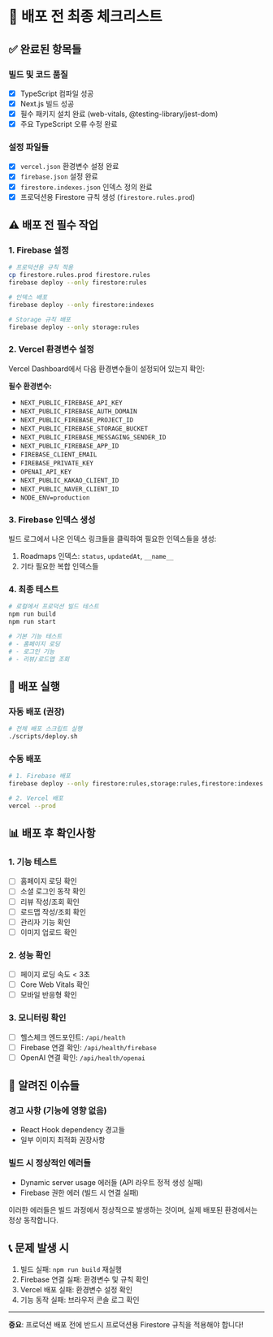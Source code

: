 # 🚀 배포 전 최종 체크리스트

## ✅ 완료된 항목들

### 빌드 및 코드 품질
- [x] TypeScript 컴파일 성공
- [x] Next.js 빌드 성공
- [x] 필수 패키지 설치 완료 (web-vitals, @testing-library/jest-dom)
- [x] 주요 TypeScript 오류 수정 완료

### 설정 파일들
- [x] `vercel.json` 환경변수 설정 완료
- [x] `firebase.json` 설정 완료
- [x] `firestore.indexes.json` 인덱스 정의 완료
- [x] 프로덕션용 Firestore 규칙 생성 (`firestore.rules.prod`)

## ⚠️ 배포 전 필수 작업

### 1. Firebase 설정
```bash
# 프로덕션용 규칙 적용
cp firestore.rules.prod firestore.rules
firebase deploy --only firestore:rules

# 인덱스 배포
firebase deploy --only firestore:indexes

# Storage 규칙 배포
firebase deploy --only storage:rules
```

### 2. Vercel 환경변수 설정
Vercel Dashboard에서 다음 환경변수들이 설정되어 있는지 확인:

**필수 환경변수:**
- `NEXT_PUBLIC_FIREBASE_API_KEY`
- `NEXT_PUBLIC_FIREBASE_AUTH_DOMAIN`
- `NEXT_PUBLIC_FIREBASE_PROJECT_ID`
- `NEXT_PUBLIC_FIREBASE_STORAGE_BUCKET`
- `NEXT_PUBLIC_FIREBASE_MESSAGING_SENDER_ID`
- `NEXT_PUBLIC_FIREBASE_APP_ID`
- `FIREBASE_CLIENT_EMAIL`
- `FIREBASE_PRIVATE_KEY`
- `OPENAI_API_KEY`
- `NEXT_PUBLIC_KAKAO_CLIENT_ID`
- `NEXT_PUBLIC_NAVER_CLIENT_ID`
- `NODE_ENV=production`

### 3. Firebase 인덱스 생성
빌드 로그에서 나온 인덱스 링크들을 클릭하여 필요한 인덱스들을 생성:

1. Roadmaps 인덱스: `status`, `updatedAt`, `__name__`
2. 기타 필요한 복합 인덱스들

### 4. 최종 테스트
```bash
# 로컬에서 프로덕션 빌드 테스트
npm run build
npm run start

# 기본 기능 테스트
# - 홈페이지 로딩
# - 로그인 기능
# - 리뷰/로드맵 조회
```

## 🚀 배포 실행

### 자동 배포 (권장)
```bash
# 전체 배포 스크립트 실행
./scripts/deploy.sh
```

### 수동 배포
```bash
# 1. Firebase 배포
firebase deploy --only firestore:rules,storage:rules,firestore:indexes

# 2. Vercel 배포
vercel --prod
```

## 📊 배포 후 확인사항

### 1. 기능 테스트
- [ ] 홈페이지 로딩 확인
- [ ] 소셜 로그인 동작 확인
- [ ] 리뷰 작성/조회 확인
- [ ] 로드맵 작성/조회 확인
- [ ] 관리자 기능 확인
- [ ] 이미지 업로드 확인

### 2. 성능 확인
- [ ] 페이지 로딩 속도 < 3초
- [ ] Core Web Vitals 확인
- [ ] 모바일 반응형 확인

### 3. 모니터링 확인
- [ ] 헬스체크 엔드포인트: `/api/health`
- [ ] Firebase 연결 확인: `/api/health/firebase`
- [ ] OpenAI 연결 확인: `/api/health/openai`

## 🔧 알려진 이슈들

### 경고 사항 (기능에 영향 없음)
- React Hook dependency 경고들
- 일부 이미지 최적화 권장사항

### 빌드 시 정상적인 에러들
- Dynamic server usage 에러들 (API 라우트 정적 생성 실패)
- Firebase 권한 에러 (빌드 시 연결 실패)

이러한 에러들은 빌드 과정에서 정상적으로 발생하는 것이며, 실제 배포된 환경에서는 정상 동작합니다.

## 📞 문제 발생 시

1. 빌드 실패: `npm run build` 재실행
2. Firebase 연결 실패: 환경변수 및 규칙 확인
3. Vercel 배포 실패: 환경변수 설정 확인
4. 기능 동작 실패: 브라우저 콘솔 로그 확인

---

**중요**: 프로덕션 배포 전에 반드시 프로덕션용 Firestore 규칙을 적용해야 합니다!